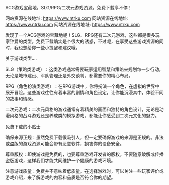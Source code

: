 ACG游戏宝藏地，SLG/RPG/二次元游戏资源，免费下载享不停！

网站资源在线地址: <https://www.ntrku.com>
网站资源在线地址: <https://www.ntrku.com>
网站资源在线地址: <https://www.ntrku.com>

发现了一个ACG游戏的宝藏地呢！SLG、RPG还有二次元游戏，这些都是很多玩家钟爱的类型。免费下载确实是个很大的诱惑，不过呢，在享受这些游戏资源的同时，我也想给你一些小提醒和建议哦。

‌关于游戏类型‌....

‌SLG（策略类游戏）‌：这类游戏通常需要玩家运用智慧和策略来规划每一步行动，无论是城市建设、军队管理还是外交谈判，都需要你的精心布局。

‌RPG（角色扮演类游戏）‌：在RPG游戏中，你将扮演一个角色，在虚拟的世界中展开冒险。这些游戏往往有着丰富的剧情和角色设定，让你能沉浸其中，体验不同的故事和情感。

‌二次元游戏‌：二次元风格的游戏通常有着精美的画面和独特的角色设计，无论是动漫风格的战斗游戏还是养成类的模拟游戏，都能让你感受到二次元文化的魅力。

‌免费下载的小贴士‌

‌确保来源正规‌：虽然免费下载很吸引人，但一定要确保游戏的来源是正规的。非法或盗版的游戏资源可能会带有恶意软件，损害你的设备安全。

‌尊重版权‌：即使游戏是免费的，也要尊重游戏开发者的版权。不要随意破解或传播盗版游戏，这样我们才能共同维护一个健康的游戏环境。

‌注意游戏质量‌：免费并不意味着低质量。在选择游戏时，可以关注一些玩家评价或游戏介绍，来了解游戏的内容和品质是否符合你的期望。
